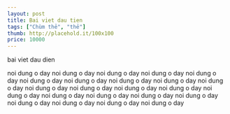 ```yaml
---
layout: post
title: Bai viet dau tien
tags: ["Chùm thẻ", "thẻ"]
thumb: http://placehold.it/100x100
price: 10000
---
```

bai viet dau dien
<!--more-->
noi dung o day noi dung o day noi dung o day noi dung o day noi dung o day noi dung o day noi dung o day noi dung o day 
noi dung o day noi dung o day noi dung o day noi dung o day noi dung o day noi dung o day 
noi dung o day noi dung o day noi dung o day noi dung o day 
noi dung o day noi dung o day noi dung o day noi dung o day noi dung o day 
